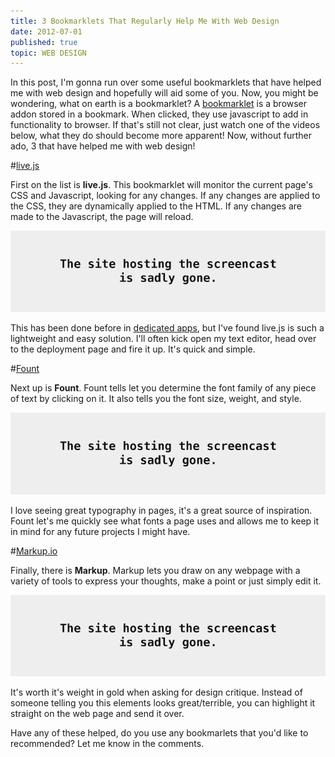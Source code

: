 ```yaml
---
title: 3 Bookmarklets That Regularly Help Me With Web Design
date: 2012-07-01
published: true
topic: WEB DESIGN
---
```

In this post, I'm gonna run over some useful bookmarklets that have helped me with web design and hopefully will aid some of you.
Now, you might be wondering, what on earth is a bookmarklet? A [bookmarklet][1] is a browser addon stored in a bookmark. When clicked, they use javascript to add in functionality to browser. If that's still not clear, just watch one of the videos below, what they do should become more apparent! Now, without further ado, 3 that have helped me with web design!

#[live.js][2]

First on the list is **live.js**. This bookmarklet will monitor the current page's CSS and Javascript, looking for any changes. If any changes are applied to the CSS, they are dynamically applied to the HTML. If any changes are made to the Javascript, the page will reload.

![The site hosting the screencast is sadly gone](./screencast-placeholder.png)

This has been done before in [dedicated apps][3], but I've found live.js is such a lightweight and easy solution. I'll often kick open my text editor, head over to the deployment page and fire it up. It's quick and simple.

#[Fount][4]

Next up is **Fount**. Fount tells let you determine the font family of any piece of text by clicking on it. It also tells you the font size, weight, and style.

![The site hosting the screencast is sadly gone](./screencast-placeholder.png)

I love seeing great typography in pages, it's a great source of inspiration. Fount let's me quickly see what fonts a page uses and allows me to keep it in mind for any future projects I might have.

#[Markup.io][5]

Finally, there is **Markup**. Markup lets you draw on any webpage with a variety of tools to express your thoughts, make a point or just simply edit it.

![The site hosting the screencast is sadly gone](./screencast-placeholder.png)

It's worth it's weight in gold when asking for design critique. Instead of someone telling you this elements looks great/terrible, you can highlight it straight on the web page and send it over. 

Have any of these helped, do you use any bookmarlets that you'd like to recommended? Let me know in the comments.

[1]: https://en.wikipedia.org/wiki/Bookmarklet
[2]: http://livejs.com/
[3]: http://livereload.com/
[4]: http://fount.artequalswork.com/
[5]: http://markup.io/
[6]: https://www.twitter.com/cameronmaske